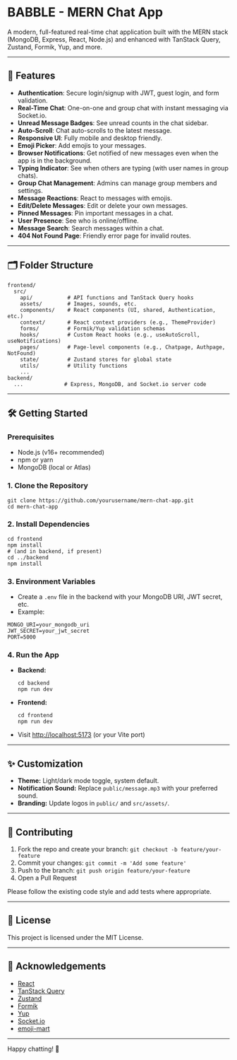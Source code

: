 # BABBLE - MERN Chat App

A modern, full-featured real-time chat application built with the MERN stack (MongoDB, Express, React, Node.js) and enhanced with TanStack Query, Zustand, Formik, Yup, and more.

---

## 🚀 Features

- **Authentication**: Secure login/signup with JWT, guest login, and form validation.
- **Real-Time Chat**: One-on-one and group chat with instant messaging via Socket.io.
- **Unread Message Badges**: See unread counts in the chat sidebar.
- **Auto-Scroll**: Chat auto-scrolls to the latest message.
- **Responsive UI**: Fully mobile and desktop friendly.
- **Emoji Picker**: Add emojis to your messages.
- **Browser Notifications**: Get notified of new messages even when the app is in the background.
- **Typing Indicator**: See when others are typing (with user names in group chats).
- **Group Chat Management**: Admins can manage group members and settings.
- **Message Reactions**: React to messages with emojis.
- **Edit/Delete Messages**: Edit or delete your own messages.
- **Pinned Messages**: Pin important messages in a chat.
- **User Presence**: See who is online/offline.
- **Message Search**: Search messages within a chat.
- **404 Not Found Page**: Friendly error page for invalid routes.

---

## 🗂️ Folder Structure

```
frontend/
  src/
    api/           # API functions and TanStack Query hooks
    assets/        # Images, sounds, etc.
    components/    # React components (UI, shared, Authentication, etc.)
    context/       # React context providers (e.g., ThemeProvider)
    forms/         # Formik/Yup validation schemas
    hooks/         # Custom React hooks (e.g., useAutoScroll, useNotifications)
    pages/         # Page-level components (e.g., Chatpage, Authpage, NotFound)
    state/         # Zustand stores for global state
    utils/         # Utility functions
    ...
backend/
  ...             # Express, MongoDB, and Socket.io server code
```

---

## 🛠️ Getting Started

### Prerequisites
- Node.js (v16+ recommended)
- npm or yarn
- MongoDB (local or Atlas)

### 1. Clone the Repository
```
git clone https://github.com/yourusername/mern-chat-app.git
cd mern-chat-app
```

### 2. Install Dependencies
```
cd frontend
npm install
# (and in backend, if present)
cd ../backend
npm install
```

### 3. Environment Variables
- Create a `.env` file in the backend with your MongoDB URI, JWT secret, etc.
- Example:
```
MONGO_URI=your_mongodb_uri
JWT_SECRET=your_jwt_secret
PORT=5000
```

### 4. Run the App
- **Backend:**
  ```
  cd backend
  npm run dev
  ```
- **Frontend:**
  ```
  cd frontend
  npm run dev
  ```
- Visit [http://localhost:5173](http://localhost:5173) (or your Vite port)

---

## ✨ Customization
- **Theme:** Light/dark mode toggle, system default.
- **Notification Sound:** Replace `public/message.mp3` with your preferred sound.
- **Branding:** Update logos in `public/` and `src/assets/`.

---

## 🤝 Contributing

1. Fork the repo and create your branch: `git checkout -b feature/your-feature`
2. Commit your changes: `git commit -m 'Add some feature'`
3. Push to the branch: `git push origin feature/your-feature`
4. Open a Pull Request

Please follow the existing code style and add tests where appropriate.

---

## 📄 License

This project is licensed under the MIT License.

---

## 🙏 Acknowledgements
- [React](https://react.dev/)
- [TanStack Query](https://tanstack.com/query/latest)
- [Zustand](https://zustand-demo.pmnd.rs/)
- [Formik](https://formik.org/)
- [Yup](https://github.com/jquense/yup)
- [Socket.io](https://socket.io/)
- [emoji-mart](https://github.com/missive/emoji-mart)

---

Happy chatting! 💬

  
